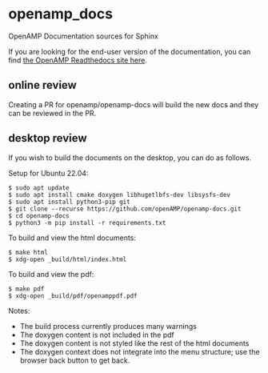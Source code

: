 # openamp_docs
OpenAMP Documentation sources for Sphinx

If you are looking for the end-user version of the documentation, you can find [the OpenAMP Readthedocs site here](https://openamp.readthedocs.io/en/latest/index.html "OpenAMP Readthedocs site").

## online review

Creating a PR for openamp/openamp-docs will build the new docs and they can
be reviewed in the PR.

## desktop review

If you wish to build the documents on the desktop, you can do as follows.

Setup for Ubuntu 22.04:

    $ sudo apt update
    $ sudo apt install cmake doxygen libhugetlbfs-dev libsysfs-dev
    $ sudo apt install python3-pip git
    $ git clone --recurse https://github.com/openAMP/openamp-docs.git
    $ cd openamp-docs
    $ python3 -m pip install -r requirements.txt

To build and view the html documents:

    $ make html
    $ xdg-open _build/html/index.html

To build and view the pdf:

    $ make pdf
    $ xdg-open _build/pdf/openamppdf.pdf

Notes:
* The build process currently produces many warnings
* The doxygen content is not included in the pdf
* The doxygen content is not styled like the rest of the html documents
* The doxygen context does not integrate into the menu structure; use the browser back button to get back.
